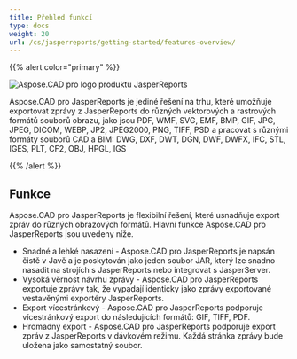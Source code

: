 ```yaml
---
title: Přehled funkcí
type: docs
weight: 20
url: /cs/jasperreports/getting-started/features-overview/
---
```


{{% alert color="primary" %}}

![Aspose.CAD pro logo produktu JasperReports](/cad/_assets/home_3.png)

Aspose.CAD pro JasperReports je jediné řešení na trhu, které umožňuje exportovat zprávy z JasperReports do různých vektorových a rastrových formátů souborů obrazu, jako jsou PDF, WMF, SVG, EMF, BMP, GIF, JPG, JPEG, DICOM, WEBP, JP2, JPEG2000, PNG, TIFF, PSD a pracovat s různými formáty souborů CAD a BIM: DWG, DXF, DWT, DGN, DWF, DWFX, IFC, STL, IGES, PLT, CF2, OBJ, HPGL, IGS

{{% /alert %}}

## Funkce

Aspose.CAD pro JasperReports je flexibilní řešení, které usnadňuje export zpráv do různých obrazových formátů. Hlavní funkce Aspose.CAD pro JasperReports jsou uvedeny níže.

- Snadné a lehké nasazení - Aspose.CAD pro JasperReports je napsán čistě v Javě a je poskytován jako jeden soubor JAR, který lze snadno nasadit na strojích s JasperReports nebo integrovat s JasperServer.
- Vysoká věrnost návrhu zprávy - Aspose.CAD pro JasperReports exportuje zprávy tak, že vypadají identicky jako zprávy exportované vestavěnými exportéry JasperReports.
- Export vícestránkový - Aspose.CAD pro JasperReports podporuje vícestránkový export do následujících formátů: GIF, TIFF, PDF.
- Hromadný export - Aspose.CAD pro JasperReports podporuje export zpráv z JasperReports v dávkovém režimu. Každá stránka zprávy bude uložena jako samostatný soubor.
